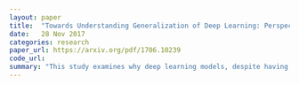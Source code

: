 ```yaml
---
layout: paper
title:  "Towards Understanding Generalization of Deep Learning: Perspective of Loss Landscapes"
date:   28 Nov 2017
categories: research
paper_url: https://arxiv.org/pdf/1706.10239
code_url: 
summary: "This study examines why deep learning models, despite having more parameters than training samples, generalize well. It highlights the importance of the loss function's landscape, showing that areas leading to better generalization (good minima) are more prevalent than those leading to poor outcomes. This predominance facilitates the convergence of optimization methods to these beneficial minima. The research provides theoretical backing by analyzing 2-layer neural networks, noting that solutions with better generalization have a smaller Hessian matrix norm. For deeper networks, extensive numerical data supports these conclusions."
---
```


